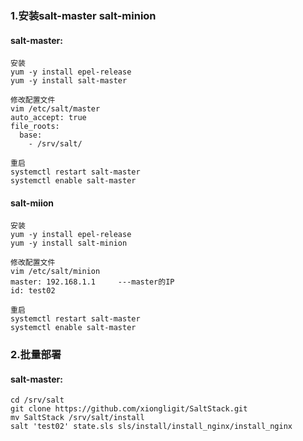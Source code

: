 ### 1.安装salt-master salt-minion

#### salt-master:
```shell
安装
yum -y install epel-release
yum -y install salt-master
```

```shell
修改配置文件 
vim /etc/salt/master
auto_accept: true
file_roots:
  base:
    - /srv/salt/
```

```shell
重启
systemctl restart salt-master
systemctl enable salt-master
```

#### salt-miion
```shell
安装
yum -y install epel-release
yum -y install salt-minion
```

```shell
修改配置文件
vim /etc/salt/minion 
master: 192.168.1.1     ---master的IP
id: test02
```

```shell
重启
systemctl restart salt-master
systemctl enable salt-master
```

### 2.批量部署
#### salt-master:
```shell
cd /srv/salt
git clone https://github.com/xiongligit/SaltStack.git
mv SaltStack /srv/salt/install
salt 'test02' state.sls sls/install/install_nginx/install_nginx
```
